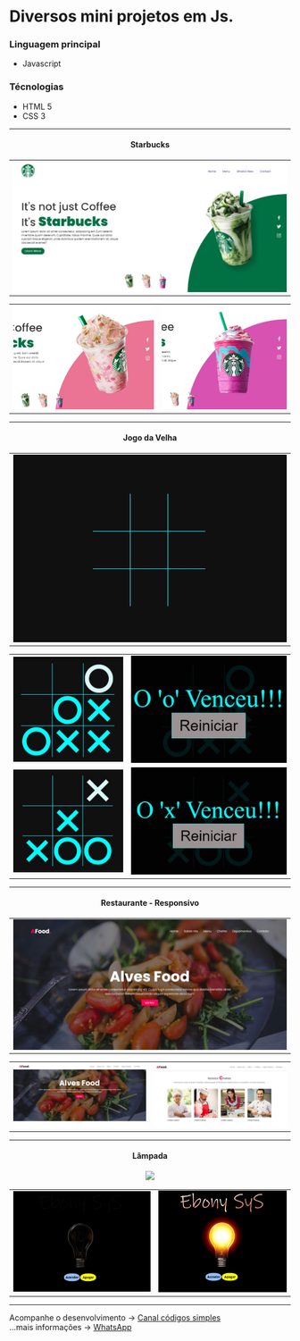 # Diversos mini projetos em Js.

### Linguagem principal
* Javascript

### Técnologias
* HTML 5
* CSS 3

<hr/>

<h4 align="center"> Starbucks </h4>

<table>
 <tr>
  <td>
   <img src="starbucks/img/screen.jpg"  title="img1">
  </td>
 </tr>
</table> 

<table>
 <tr>
  <td>
   <img src="starbucks/img/screenFocus1.jpg"  title="img1">
  </td>
  <td>
   <img src="starbucks/img/screenFocus2.jpg"  title="img2">
  </td>
 </tr>
</table>

<hr/>

<h4 align="center"> Jogo da Velha </h4>

<table>
 <tr>
  <td>
   <img src="jogoDaVelha/img/screen.jpg"  title="img1">
  </td>
 </tr>
</table> 

<table>
 <tr>
  <td>
   <img src="jogoDaVelha/img/screenOwin.jpg"  title="img1">
  </td>
  <td>
   <img src="jogoDaVelha/img/screenOwin1.jpg"  title="img2">
  </td>
 </tr>

 <tr>
  <td>
   <img src="jogoDaVelha/img/screenXwin.jpg"  title="img1">
  </td>
  <td>
   <img src="jogoDaVelha/img/screenXwin1.jpg"  title="img2">
  </td>
 </tr>

</table>

<hr/>

<h4 align="center"> Restaurante - Responsivo </h4>

<table>
 <tr>
  <td>
   <img src="restaurante/img/screen.jpg"  title="img1">
  </td>
 </tr>
</table> 

<table>
 <tr>
  <td>
   <img src="restaurante/img/screen1.jpg"  title="img1">
  </td>
  <td>
   <img src="restaurante/img/screen2.jpg"  title="img2">
  </td>
 </tr>

</table>

<hr/>

<h4 align="center"> Lâmpada </h4>

<div align="center">
 <img src="https://user-images.githubusercontent.com/52077278/140599612-b7ec0733-c279-430d-bfc3-edd2efc8ad0e.gif">
</div>

<table>
 <tr>
  <td>
   <img src="lampada/img/screen1.jpg"  title="img1">
  </td>
  <td>
   <img src="lampada/img/screen2.jpg"  title="img2">
  </td>
 </tr>

</table>

<hr/>


Acompanhe o desenvolvimento → [Canal códigos simples](https://www.youtube.com/channel/UC8fRZfYGd21_D8DwuEcFuHw)
</br>...mais informações → <a href="https://api.whatsapp.com/send?phone=5511979714423">WhatsApp</a>



